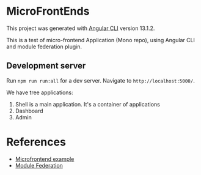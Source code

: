 # MicroFrontEnds

This project was generated with [Angular CLI](https://github.com/angular/angular-cli) version 13.1.2.

This is a test of micro-frontend Application (Mono repo), using Angular CLI and module federation plugin.

## Development server

Run `npm run run:all` for a dev server. Navigate to `http://localhost:5000/`. 

We have tree applications:
1. Shell is a main application. It's a container of applications
2. Dashboard
3. Admin


# References

- [Microfrontend example](https://blog.briebug.com/blog/mircro-frontends-angular)
- [Module Federation](https://webpack.js.org/concepts/module-federation/)